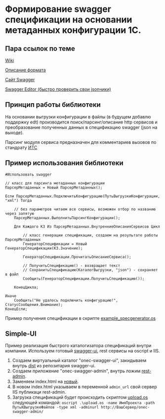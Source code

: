 # Формирование swagger спецификации на основании метаданных конфигурации 1С.

## Пара ссылок по теме

[Wiki](https://ru.wikipedia.org/wiki/OpenAPI_(%D1%81%D0%BF%D0%B5%D1%86%D0%B8%D1%84%D0%B8%D0%BA%D0%B0%D1%86%D0%B8%D1%8F))

[Описание формата](https://github.com/OAI/OpenAPI-Specification/blob/master/versions/2.0.md)

[Сайт Swagger](https://swagger.io/)

[Swagger Editor (быстро проверить свои jsonчики)](https://editor.swagger.io/)

## Принцип работы библиотеки

На основании выгрузки конфигурации в файлы (в будущем добавлю поддержку edt) производится поиск/парсинг/описание http сервисов и преобразование полученных данных в спецификацию swagger (json на выходе).

Парсинг модуля сервиса предназначен для комментариев вызовов по стандрату [ИТС](https://its.1c.ru/db/v8std#content:453:hdoc)

## Пример использования библиотеки

```bsl
#Использовать swagger

// класс для парсинга метаданных конфигурации
ПарсерМетаданных = Новый ПарсерМетаданных();

Если ПарсерМетаданных.ПодключитьКонфигурацию(ПутьВыгрузкиКонфигурации, "xml") Тогда

    // без параметров читаем все сервисы, возможен отбор по названию через запятую
    ПарсерМетаданных.ВыполнитьПарсингКонфигурации();

    Для Каждого КЗ Из ПарсерМетаданных.ВнутренниеОписанияСервисов Цикл

        // класс генерации спецификации, создаем на результате работы ПарсерМетаданных
        ГенераторСпецификации = Новый ГенераторСпецификации(КЗ.Значение);

        ГенераторСпецификации.ПрочитатьОписаниеСервиса();

        // ПолучитьСпецификацию() - возвращает текст
        // СохранитьСпецификацию(КаталогВыгрузки, "json") - сохраняет в файл
        Сообщить(ГенераторСпецификации.ПолучитьСпецификацию());

    КонецЦикла;

Иначе
    Сообщить("Не удалось подключить конфигурацию!", СтатусСообщения.Внимание);
КонецЕсли;
```

Пример получения спецификации в скрипте [example_specgenerator.os](https://github.com/botokash/swagger/blob/master/examples/script/example_specgenerator.os)

## Simple-UI

Пример реализация быстрого каталогизатора спецификаций внутри компании. Используем готовый [swagger-ui](https://github.com/swagger-api/swagger-ui), rest сервисы на oscript и IIS.

1. Создаем виртуальный каталог "onec-swagger-ui", закидываем внутрь [dist](https://github.com/swagger-api/swagger-ui/tree/master/dist) из репозитария swagger-ui.
2. Создаем приложение "onec-swagger-admin", внутрь ложим [rest-admin](https://github.com/botokash/swagger/tree/master/simple-ui/rest-admin).
3. Заменяем index.html на [новый](https://github.com/botokash/swagger/blob/master/simple-ui/index.html).
4. В новом index.html указываем в переменной ```admin_url``` свой сервер IIS публикаци rest-admin.
 5. Загрузка спецификаций будет происходить скриптом [upload.os](https://github.com/botokash/swagger/blob/master/simple-ui/upload.os) следующей командой: ```oscript .\upload.os -name ИмяПроекта -path ПутьКВыгрузкеФайлов -type xml -adminurl http://ВашСервер/onec-swagger-admin/```